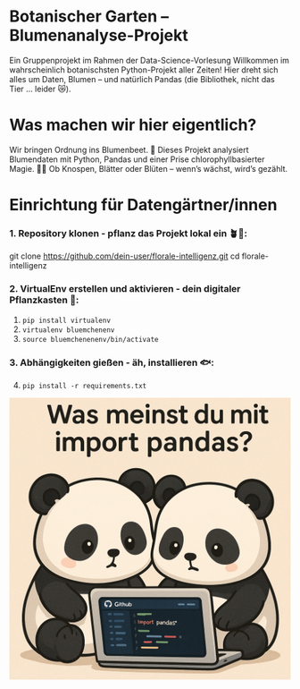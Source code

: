 # Botanischer Garten – Blumenanalyse-Projekt

Ein Gruppenprojekt im Rahmen der Data-Science-Vorlesung
Willkommen im wahrscheinlich botanischsten Python-Projekt aller Zeiten!
Hier dreht sich alles um Daten, Blumen – und natürlich Pandas (die Bibliothek, nicht das Tier … leider 😿).


# Was machen wir hier eigentlich?
Wir bringen Ordnung ins Blumenbeet. 👀
Dieses Projekt analysiert Blumendaten mit Python, Pandas und einer Prise chlorophyllbasierter Magie. 🐍🐼
Ob Knospen, Blätter oder Blüten – wenn’s wächst, wird’s gezählt.


# Einrichtung für Datengärtner/innen

### 1. Repository klonen - pflanz das Projekt lokal ein 🪴🐝:

git clone https://github.com/dein-user/florale-intelligenz.git
cd florale-intelligenz


### 2. VirtualEnv erstellen und aktivieren - dein digitaler Pflanzkasten 🌼:

1. `pip install virtualenv`
2. `virtualenv bluemchenenv`
3. `source bluemchenenenv/bin/activate`




### 3. Abhängigkeiten gießen - äh, installieren 🐟:

4. `pip install -r requirements.txt`



![Pandas](/ImportPandasBild_erstelltMITsora.png)



